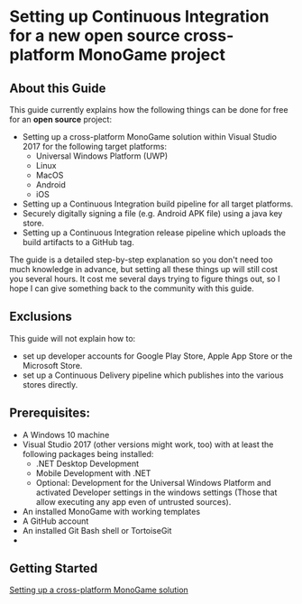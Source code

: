 ﻿# Setting up Continuous Integration for a new open source cross-platform MonoGame project 

## About this Guide
This guide currently explains how the following things can be done for free for an **open source** project:

 - Setting up a cross-platform MonoGame solution within Visual Studio 2017 for the following target platforms:
	 - Universal Windows Platform (UWP)
	 - Linux
	 - MacOS
	 - Android
	 - iOS
 - Setting up a Continuous Integration build pipeline for all target platforms.
 - Securely digitally signing a file (e.g. Android APK file) using a java key store.
 - Setting up a Continuous Integration release pipeline which uploads the build artifacts to a GitHub tag.

The guide is a detailed step-by-step explanation so you don't need too much knowledge in advance, but setting all these things up will still cost you several hours. It cost me several days trying to figure things out, so I hope I can give something back to the community with this guide.
 
## Exclusions
This guide will not explain how to:
- set up developer accounts for Google Play Store, Apple App Store or the Microsoft Store.
- set up a Continuous Delivery pipeline which publishes into the various stores directly.

## Prerequisites:
- A Windows 10 machine
- Visual Studio 2017 (other versions might work, too) with at least the following packages being installed:
  - .NET Desktop Development
  - Mobile Development with .NET
  - Optional: Development for the Universal Windows Platform and activated Developer settings in the windows settings (Those that allow executing any app even of untrusted sources).
- An installed MonoGame with working templates
- A GitHub account
- An installed Git Bash shell or TortoiseGit
- 
## Getting Started
[Setting up a cross-platform MonoGame solution](2_setting_up_a_solution)
